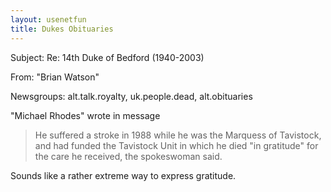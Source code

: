 ```yaml
---
layout: usenetfun
title: Dukes Obituaries
---
```



 Subject: Re: 14th Duke of Bedford (1940-2003) 

From: &quot;Brian Watson&quot;

Newsgroups: alt.talk.royalty, uk.people.dead, alt.obituaries

&quot;Michael Rhodes&quot; wrote in message

> He suffered a stroke in 1988 while he was the Marquess of Tavistock,
> and had funded the Tavistock Unit in which he died &quot;in gratitude&quot; for
> the care he received, the spokeswoman said.


Sounds like a rather extreme way to express gratitude.


   
